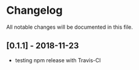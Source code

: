 # Changelog
All notable changes will be documented in this file.

## [0.1.1] - 2018-11-23

- testing npm release with Travis-CI
